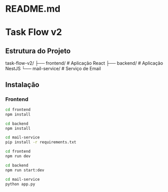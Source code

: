 # README.md
# Task Flow v2

## Estrutura do Projeto

task-flow-v2/ ├── frontend/ # Aplicação React ├── backend/ # Aplicação NestJS └── mail-service/ # Serviço de Email


## Instalação

### Frontend
```bash
cd frontend
npm install

cd backend
npm install

cd mail-service
pip install -r requirements.txt

cd frontend
npm run dev

cd backend
npm run start:dev

cd mail-service
python app.py